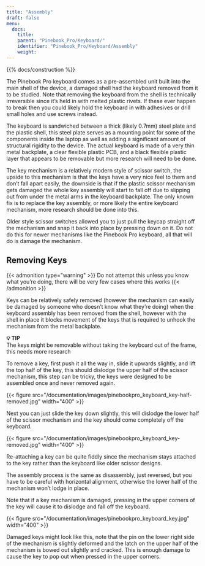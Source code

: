 ```yaml
---
title: "Assembly"
draft: false
menu:
  docs:
    title:
    parent: "Pinebook_Pro/Keyboard/"
    identifier: "Pinebook_Pro/Keyboard/Assembly"
    weight: 
---
```


{{% docs/construction %}}

The Pinebook Pro keyboard comes as a pre-assembled unit built into the main shell of the device, a damaged shell had the keyboard removed from it to be studied.
Note that removing the keyboard from the shell is technically irreversible since it’s held in with melted plastic rivets. If these ever happen to break then you could likely hold the keyboard in with adhesives or drill small holes and use screws instead.

The keyboard is sandwiched between a thick (likely 0.7mm) steel plate and the plastic shell, this steel plate serves as a mounting point for some of the components inside the laptop as well as adding a significant amount of structural rigidity to the device. The actual keyboard is made of a very thin metal backplate, a clear flexible plastic PCB, and a black flexible plastic layer that appears to be removable but more research will need to be done.

The key mechanism is a relatively modern style of scissor switch, the upside to this mechanism is that the keys have a very nice feel to them and don’t fall apart easily, the downside is that if the plastic scissor mechanism gets damaged the whole key assembly will start to fall off due to slipping out from under the metal arms in the keyboard backplate. The only known fix is to replace the key assembly, or more likely the entire keyboard mechanism, more research should be done into this.

Older style scissor switches allowed you to just pull the keycap straight off the mechanism and snap it back into place by pressing down on it. Do not do this for newer mechanisms like the Pinebook Pro keyboard, all that will do is damage the mechanism.

## Removing Keys

{{< admonition type="warning" >}}
 Do not attempt this unless you know what you’re doing, there will be very few cases where this works
{{< /admonition >}}

Keys can be relatively safely removed (however the mechanism can easily be damaged by someone who doesn’t know what they’re doing) when the keyboard assembly has been removed from the shell, however with the shell in place it blocks movement of the keys that is required to unhook the mechanism from the metal backplate.

**💡 TIP**\
The keys might be removable without taking the keyboard out of the frame, this needs more research

To remove a key, first push it all the way in, slide it upwards slightly, and lift the top half of the key, this should dislodge the upper half of the scissor mechanism, this step can be tricky, the keys were designed to be assembled once and never removed again.

{{< figure src="/documentation/images/pinebookpro_keyboard_key-half-removed.jpg" width="400" >}}

Next you can just slide the key down slightly, this will dislodge the lower half of the scissor mechanism and the key should come completely off the keyboard.

{{< figure src="/documentation/images/pinebookpro_keyboard_key-removed.jpg" width="400" >}}

Re-attaching a key can be quite fiddly since the mechanism stays attached to the key rather than the keyboard like older scissor designs.

The assembly process is the same as disassembly, just reversed, but you have to be careful with horizontal alignment, otherwise the lower half of the mechanism won’t lodge in place.

Note that if a key mechanism is damaged, pressing in the upper corners of the key will cause it to dislodge and fall off the keyboard.

{{< figure src="/documentation/images/pinebookpro_keyboard_key.jpg" width="400" >}}

Damaged keys might look like this, note that the pin on the lower right side of the mechanism is slightly deformed and the latch on the upper half of the mechanism is bowed out slightly and cracked.
This is enough damage to cause the key to pop out when pressed in the upper corners.
